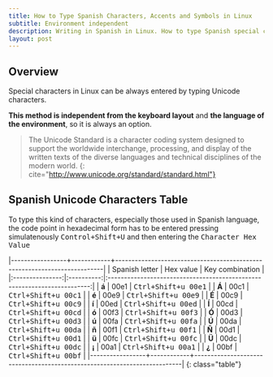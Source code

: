 ```yaml
---
title: How to Type Spanish Characters, Accents and Symbols in Linux
subtitle: Environment independent
description: Writing in Spanish in Linux. How to type Spanish special characters.
layout: post
---
```


## Overview ##

Special characters in Linux can be always entered by typing Unicode characters.

__This method is independent from the keyboard layout__ and
__the language of the environment__, so it is always an option.

> The Unicode Standard is a character coding system designed to support the worldwide interchange, processing, and display of the written texts of the diverse languages and technical disciplines of the modern world. 
{: cite="http://www.unicode.org/standard/standard.html"}

## Spanish Unicode Characters Table

To type this kind of characters, especially those used in Spanish language,
the code point in hexadecimal form has to be entered pressing simulatenously
<kbd><kbd>Control</kbd>+<kbd>Shift</kbd>+<kbd>U</kbd></kbd> and then 
entering the <kbd>Character Hex Value</kbd>

|-----------------+------------+--------------------------------------------------------------------------|
| Spanish letter  | Hex value  | Key combination                                                          |
|:---------------:|:----------:|:------------------------------------------------------------------------:|
| __á__           |    00e1    | <kbd><kbd>Ctrl</kbd>+<kbd>Shift</kbd>+<kbd>u</kbd> <kbd>00e1</kbd></kbd> |
| __Á__           |    00c1    | <kbd><kbd>Ctrl</kbd>+<kbd>Shift</kbd>+<kbd>u</kbd> <kbd>00c1</kbd></kbd> |
| __é__           |    00e9    | <kbd><kbd>Ctrl</kbd>+<kbd>Shift</kbd>+<kbd>u</kbd> <kbd>00e9</kbd></kbd> |
| __É__           |    00c9    | <kbd><kbd>Ctrl</kbd>+<kbd>Shift</kbd>+<kbd>u</kbd> <kbd>00c9</kbd></kbd> |
| __í__           |    00ed    | <kbd><kbd>Ctrl</kbd>+<kbd>Shift</kbd>+<kbd>u</kbd> <kbd>00ed</kbd></kbd> |
| __Í__           |    00cd    | <kbd><kbd>Ctrl</kbd>+<kbd>Shift</kbd>+<kbd>u</kbd> <kbd>00cd</kbd></kbd> |
| __ó__           |    00f3    | <kbd><kbd>Ctrl</kbd>+<kbd>Shift</kbd>+<kbd>u</kbd> <kbd>00f3</kbd></kbd> |
| __Ó__           |    00d3    | <kbd><kbd>Ctrl</kbd>+<kbd>Shift</kbd>+<kbd>u</kbd> <kbd>00d3</kbd></kbd> |
| __ú__           |    00fa    | <kbd><kbd>Ctrl</kbd>+<kbd>Shift</kbd>+<kbd>u</kbd> <kbd>00fa</kbd></kbd> |
| __Ú__           |    00da    | <kbd><kbd>Ctrl</kbd>+<kbd>Shift</kbd>+<kbd>u</kbd> <kbd>00da</kbd></kbd> |
| __ñ__           |    00f1    | <kbd><kbd>Ctrl</kbd>+<kbd>Shift</kbd>+<kbd>u</kbd> <kbd>00f1</kbd></kbd> |
| __Ñ__           |    00d1    | <kbd><kbd>Ctrl</kbd>+<kbd>Shift</kbd>+<kbd>u</kbd> <kbd>00d1</kbd></kbd> |
| __ü__           |    00fc    | <kbd><kbd>Ctrl</kbd>+<kbd>Shift</kbd>+<kbd>u</kbd> <kbd>00fc</kbd></kbd> |
| __Ü__           |    00dc    | <kbd><kbd>Ctrl</kbd>+<kbd>Shift</kbd>+<kbd>u</kbd> <kbd>00dc</kbd></kbd> |
| __¡__           |    00a1    | <kbd><kbd>Ctrl</kbd>+<kbd>Shift</kbd>+<kbd>u</kbd> <kbd>00a1</kbd></kbd> |
| __¿__           |    00bf    | <kbd><kbd>Ctrl</kbd>+<kbd>Shift</kbd>+<kbd>u</kbd> <kbd>00bf</kbd></kbd> |
|-----------------+------------+--------------------------------------------------------------------------|
{: class="table"}
